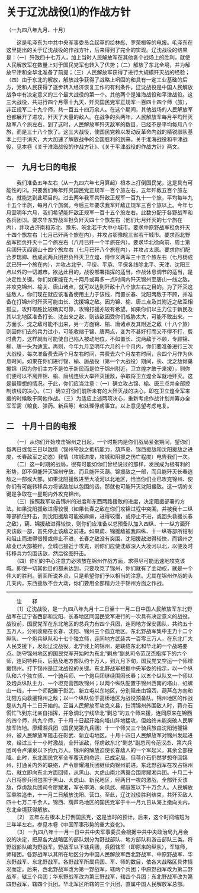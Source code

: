 # 关于辽沈战役⑴的作战方针  
（一九四八年九月、十月）  
  
　　这是毛泽东为中共中央军事委员会起草的给林彪、罗荣桓等的电报。毛泽东在这里提出的关于辽沈战役的作战方针，后来得到了完全的实现。辽沈战役的结果是：（一）歼敌四十七万人，加上当时人民解放军在其他各个战场上的胜利，就使人民解放军在数量上对于国民党军也转入了优势；（二）解放了东北全境，并为解放平津和全华北准备了前提；（三）人民解放军获得了进行大规模歼灭战的经验；（四）由于东北的解放，解放战争获得了战略上巩固的和具有一定工业基础的后方，党和人民获得了逐步转入经济恢复工作的有利条件。辽沈战役是中国人民解放战争中有决定意义的三个最大战役的第一个。其他两个是淮海战役和平津战役。这三大战役，共进行四个月零十九天，歼灭国民党军正规军一百四十四个师（旅），非正规军二十九个师，共一百五十四万余人。在这个期间，其他战场的人民解放军也都展开了进攻，歼灭了大量的敌人。在战争的头两年，人民解放军每月平均歼灭敌军八个旅左右。到了这时，人民解放军歼灭敌军的数目，已经不是平均每月八个旅，而是三十八个旅了。这三大战役，使国民党赖以发动反革命内战的精锐部队基本上归于消灭，大大加速了解放战争的全国胜利的到来。关于淮海战役和平津战役，见本卷《关于淮海战役的作战方针》、《关于平津战役的作战方针》两文。   
  
## 一　九月七日的电报  

  
　　我们准备五年左右（从一九四六年七月算起）根本上打倒国民党，这是具有可能性的⑵。只要我们每年歼灭国民党正规军一百个旅左右，五年歼敌五百个旅左右，就能达到此项目的。过去两年我军共歼敌正规军一百九十一个旅，平均每年九十五个半旅，每月八个旅弱。今后三年要求我军歼敌正规军三百个旅以上。今年七月至明年六月，我们希望能歼敌正规军一百十五个旅左右。此数分配于各野战军和各兵团⑶。要求华东野战军担负歼灭四十个旅左右（他们七月歼灭的七个旅在内），并攻占济南和苏北、豫东、皖北若干大中小城市。要求中原野战军担负歼灭十四个旅左右（七月已歼两个旅在内），并攻占鄂豫皖三省若干城市。要求西北野战军担负歼灭十二个旅左右（八月已歼一个半旅在内）。要求华北徐向前、周士第兵团歼灭阎锡山十四个旅左右（七月已歼八个旅在内），并攻占太原。要求你们配合罗瑞卿、杨成武两兵团担负歼灭卫立煌、傅作义两军三十五个旅左右（七月杨成武已歼一个旅在内），并攻占北宁、平绥、平承、平保各线除北平、天津、沈阳三点以外的一切城市。欲达此目的，战役部署指挥的适当，作战休息调节的适当，是决定性关键。你们如果能在九十两月或再多一点时间内歼灭锦州至唐山一线之敌，并攻克锦州、榆关、唐山诸点，就可以达到歼敌十八个旅左右之目的。为了歼灭这些敌人，你们现在就应该准备使用主力于该线，而置长春、沈阳两敌于不顾，并准备在打锦州时歼灭可能由长、沈援锦之敌。因为锦、榆、唐三点及其附近之敌互相孤立，攻歼取胜比较确实可靠，攻锦打援亦较有希望。如果你们以主力位于新民及其以北地区准备打长、沈出来之敌，则该敌因受你们威胁太大，可能不敢出来。一方面长、沈之敌可能不出来，另一方面锦、榆、唐诸点及其附近之敌（十八个旅）则因你们去的兵力过小，可能收缩于锦、唐两点，变为不甚好打而又不得不打，费时费力，这样就有可能使自己陷入被动地位。不如置长、沈两敌于不顾，专顾锦、榆、唐一头为适宜。再则，今年九月至明年六月的十个月内，你们要准备进行三次大战役，每次准备费去两个月左右时间，共费去六个月左右时间，余四个月作为休息时间。如果在你们进行锦、榆、唐战役（第一个大战役）期间，长、沈之敌倾巢援锦（因为你们主力不是位于新民而是位于锦州附近，卫立煌才敢于来援），则你们便可以不离开锦、榆、唐线连续大举歼灭援敌，争取将卫立煌全军就地歼灭。这是最理想的情况。于此，你们应当注意：（一）确立攻占锦、榆、唐三点并全部控制该线的决心。（二）确立打你们前所未有的大歼灭战的决心，即在卫立煌全军来援的时候敢于同他作战。（三）为适应上述两项决心，重新考虑作战计划并筹办全军军需（粮食、弹药、新兵等）和处理俘虏事宜。以上意见望考虑电复。   
## 二　十月十日的电报  

  
　　（一）从你们开始攻击锦州之日起，一个时期内是你们战局紧张期间，望你们每两日或每三日以敌情（锦州守敌之抵抗能力，葫芦岛、锦西援敌和沈阳援敌之进度，长春敌军之动态）我情（攻城进度，攻城和阻援之伤亡程度）电告我们一次。   
　　（二）这一时期的战局，很有可能如你们曾经说过的那样，发展成为极有利的形势，即不但能歼灭锦州守敌，而且能歼灭葫、锦援敌之一部，而且能歼灭长春逃敌之一部或大部。如果沈阳援敌进至大凌河以北地区，恰当你们业已攻克锦州、使你们有可能转移兵力将该敌加以包围的话，那就也可能歼灭沈阳援敌。这一切的关键是争取在一星期内外攻克锦州。   
　　（三）按照我军攻击锦州的进度和东西两路援敌的进度，决定阻援部署的方法。如果沈阳援敌进得较慢（如果长春之敌在你们攻锦过程中突围，并被我十二纵等部抓住歼击，则沈阳援敌可能被麻痹，进得较慢，或停止不进，或回头救援长春之敌），葫、锦援敌进得较快，则你们应准备以总预备队加入四纵、十一纵方面歼灭该敌一部，首先停止该敌之前进。如果葫、锦援敌被我四纵、十一纵等部所钳制和阻止而进得很慢或停止不进，长春之敌没有突围，沈阳援敌进得较快，而锦州之敌业已大部被歼，全城已接近于攻克，则你们应使沈敌深入大凌河以北，以便及时转移兵力包围该敌，然后徐图歼击。   
　　（四）你们的中心注意力必须放在锦州作战方面，求得尽可能迅速地攻克该城。即使一切其他目的都未达到，只要攻克了锦州，你们就有了主动权，就是一个伟大的胜利。前面所说各点，只是希望你们予以相当的注意。尤其在锦州作战的头几天内，东西援敌不会大动，你们要用全部精力注于锦州方面之作战。   
  
------------------  
　　注　　释   
　　〔1〕辽沈战役，是一九四八年九月十二日至十一月二日中国人民解放军东北野战军在辽宁省西部和沈阳、长春地区同国民党军进行的一次具有决定意义的战役。战役前，国民党军在东北地区的总兵力有四个兵团，连同地方保安团队，共约五十五万人，分别收缩在长春、沈阳、锦州三个孤立地区。东北野战军集中主力十二个纵队、一个炮兵纵队和十七个独立师，连同地方武装共一百零三万人，在东北广大人民支援下，发起辽沈战役。北宁线上的锦州，是联结东北和华北的一个战略要点。防守锦州地区的国民党军开始时为东北“剿总”副总司令范汉杰指挥下的六个师，连同特种兵、后勤及地方部队约十万人，到九月下旬，国民党又空运一个师增援锦州。打下锦州是辽沈战役的关键。东北野战军根据中央军委的指示，以一个纵队和六个独立师、一个骑兵师、一个炮兵团继续围困长春；以五个纵队又一个师以及炮兵纵队主力、一个坦克营围攻锦州；以两个纵队配置于锦州西南的塔山、虹螺山一线，十一个师配置于彰武、新立屯以东地区，分别阻击由锦西、葫芦岛方向和沈阳方向救援锦州之敌；以一个纵队位于高桥地区为战役预备队。锦州地区的作战是从九月十二日开始的。正当人民解放军攻克义县，扫清锦州外围敌人时，蒋介石慌忙飞到东北亲自指挥，并急调北宁线华北“剿总”的五个师来援，连同原来在锦西的四个师，共九个师，于十月十日起开始向塔山阵地猛攻，但始终未能突破人民解放军阵地。廖耀湘兵团（国民党第九兵团）十一个师又三个骑兵旅由沈阳驰援锦州，被人民解放军阻击在彰武、新立屯地区。十月十四日人民解放军对锦州发起进攻，经过三十一小时激战，全歼该敌，俘虏敌东北“剿总”副总司令范汉杰、第六兵团司令卢濬泉以下约九万人。锦州的解放迫使长春敌人的一个军起义，其余全部投降。此时，东北国民党军全军覆灭的命运，已成定局。但蒋介石仍然梦想夺回锦州，打通关内外的联络，严令廖耀湘兵团继续向锦州前进。东北野战军在攻占锦州后，就立即向东北方面回师，从黑山、大虎山南北两翼合围廖耀湘兵团。十月二十六日将廖兵团包围于黑山、大虎山、新民地区，经两日一夜的激战，全部歼灭该敌，俘虏敌兵团司令廖耀湘，军长李涛、向凤武、郑庭笈以下十万余人。人民解放军乘胜追击，十一月二日解放沈阳、营口。至此，辽沈战役胜利结束，共歼灭敌人四十七万二千余人。锦西、葫芦岛地区的国民党军于十一月九日从海上撤向关内，东北全境获得解放。   
　　〔2〕 五年左右根本上打倒国民党，这是当时的预计。后来，这个时间缩短为三年半左右。参见本卷《中国军事形势的重大变化》。   
　　〔3〕一九四八年十一月一日中共中央军事委员会根据中共中央政治局九月会议的决定，把原各大战略区的部队划分为野战部队、地方部队和游击部队三类。将野战部队编为野战军。野战军以下辖兵团，兵团辖军（即原来的纵队），军辖师，师辖团。各野战军以其所在地区分为中国人民解放军西北野战军、中原野战军、华东野战军、东北野战军。各野战军所属兵团、军、师的数目，依各大战略区具体情况而定。后来，西北野战军改为第一野战军，辖两个兵团；中原野战军改为第二野战军，辖三个兵团；华东野战军改为第三野战军，辖四个兵团；东北野战军改为第四野战军，辖四个兵团。华北军区所辖的三个兵团，直属中国人民解放军总部。   